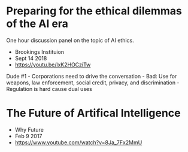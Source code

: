 # Preparing for the ethical dilemmas of the AI era

One hour discussion panel on the topic of AI ethics.

- Brookings Instituion
- Sept 14 2018
- https://youtu.be/lxK2HOCziTw 


Dude #1
    - Corporations need to drive the conversation
    - Bad: Use for weapons, law enforcement, social credit, privacy, and discrimination
    - Regulation is hard cause dual uses


# The Future of Artifical Intelligence

- Why Future
- Feb 9 2017
- https://www.youtube.com/watch?v=8Ja_7Fx2MmU

